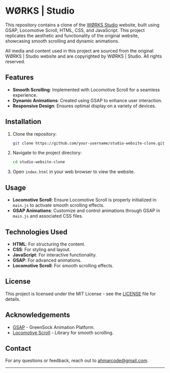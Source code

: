 # WØRKS | Studio

This repository contains a clone of the [WØRKS Studio](https://works.studio/) website, built using GSAP, Locomotive Scroll, HTML, CSS, and JavaScript. This project replicates the aesthetic and functionality of the original website, showcasing smooth scrolling and dynamic animations.

All media and content used in this project are sourced from the original WØRKS | Studio website and are copyrighted by WØRKS | Studio. All rights reserved.

## Features

- **Smooth Scrolling**: Implemented with Locomotive Scroll for a seamless experience.
- **Dynamic Animations**: Created using GSAP to enhance user interaction.
- **Responsive Design**: Ensures optimal display on a variety of devices.

## Installation

1. Clone the repository:

    ```bash
    git clone https://github.com/your-username/studio-website-clone.git
    ```

2. Navigate to the project directory:

    ```bash
    cd studio-website-clone
    ```

3. Open `index.html` in your web browser to view the website.

## Usage

- **Locomotive Scroll**: Ensure Locomotive Scroll is properly initialized in `main.js` to activate smooth scrolling effects.
- **GSAP Animations**: Customize and control animations through GSAP in `main.js` and associated CSS files.

## Technologies Used

- **HTML**: For structuring the content.
- **CSS**: For styling and layout.
- **JavaScript**: For interactive functionality.
- **GSAP**: For advanced animations.
- **Locomotive Scroll**: For smooth scrolling effects.

## License

This project is licensed under the MIT License - see the [LICENSE](LICENSE) file for details.

## Acknowledgements

- [GSAP](https://greensock.com/gsap/) - GreenSock Animation Platform.
- [Locomotive Scroll](https://locomotivemtl.github.io/locomotive-scroll/) - Library for smooth scrolling.

## Contact
For any questions or feedback, reach out to ahmarcode@gmail.com.

---
